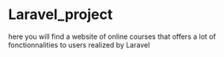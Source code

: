 # Laravel_project
here you will find a website of online courses that offers a lot of fonctionnalities to users realized by Laravel
